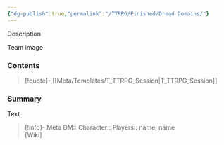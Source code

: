 ```yaml
---
{"dg-publish":true,"permalink":"/TTRPG/Finished/Dread Domains/"}
---
```


Description

Team image

### Contents

> [!quote]- [[Meta/Templates/T_TTRPG_Session\|T_TTRPG_Session]]
> 
<div class="transclusion internal-embed is-loaded"><div class="markdown-embed">



### Summary

Text

</div></div>




> [!info]- Meta
> DM::
> Character::
> Players:: name, name  
> [Wiki]


